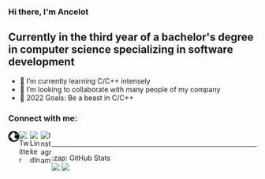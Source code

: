 ### Hi there, I'm Ancelot

## Currently in the third year of a bachelor's degree in computer science specializing in software development

- 🌱 I’m currently learning C/C++ intensely
- 👯 I’m looking to collaborate with many people of my company
- 🥅 2022 Goals: Be a beast in C/C++

### Connect with me:

[<img align="left" alt="portFolio" width="22px" src="https://raw.githubusercontent.com/iconic/open-iconic/master/svg/globe.svg" />][website]
[<img align="left" alt="Twitter" width="22px" src="https://cdn.jsdelivr.net/npm/simple-icons@v3/icons/twitter.svg" />][twitter]
[<img align="left" alt="LinkedIn" width="22px" src="https://cdn.jsdelivr.net/npm/simple-icons@v3/icons/linkedin.svg" />][linkedin]
[<img align="left" alt="Instagram" width="22px" src="https://cdn.jsdelivr.net/npm/simple-icons@v3/icons/instagram.svg" />][instagram]

<br />

---

  <summary>:zap: GitHub Stats</summary>

  <img align="center" src="https://github-readme-stats.vercel.app/api?username=Ancelot911&count_private=true&show_icons=true&theme=cobalt" />
</a>
<a href="https://github.com/anuraghazra/convoychat">
  <img align="center" src="https://github-readme-stats.vercel.app/api/top-langs/?username=Ancelot911&layout=compact&show_icons=true&theme=cobalt" />
</a>


[website]: http://portfoliofayolleancelot.000webhostapp.com/
[twitter]: https://twitter.com/Ancelot_Az
[instagram]: https://www.instagram.com/ancelot911
[linkedin]: https://www.linkedin.com/in/ancelot-fayolle-a1a415196/
